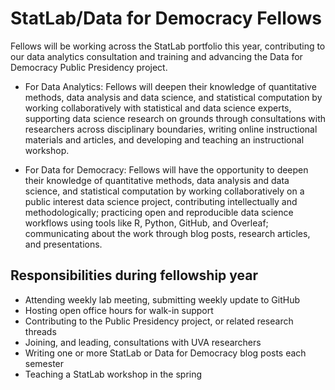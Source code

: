# StatLab/Data for Democracy Fellows

Fellows will be working across the StatLab portfolio this year, contributing to our data analytics consultation and training and advancing the Data for Democracy Public Presidency project.

* For Data Analytics: Fellows will deepen their knowledge of quantitative methods, data analysis and data science, and statistical computation by working collaboratively with statistical and data science experts, supporting data science research on grounds through consultations with researchers across disciplinary boundaries, writing online instructional materials and articles, and developing and teaching an instructional workshop.
 
* For Data for Democracy: Fellows will have the opportunity to deepen their knowledge of quantitative methods, data analysis and data science, and statistical computation by working collaboratively on a public interest data science project, contributing intellectually and methodologically; practicing open and reproducible data science workflows using tools like R, Python, GitHub, and Overleaf; communicating about the work through blog posts, research articles, and presentations.
 
 ## Responsibilities during fellowship year
 
 * Attending weekly lab meeting, submitting weekly update to GitHub
 * Hosting open office hours for walk-in support
 * Contributing to the Public Presidency project, or related research threads
 * Joining, and leading, consultations with UVA researchers
 * Writing one or more StatLab or Data for Democracy blog posts each semester 
 * Teaching a StatLab workshop in the spring
 

